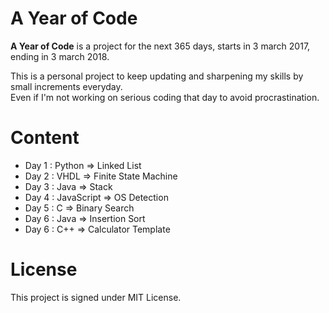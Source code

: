 # A Year of Code

**A Year of Code** is a project for the next 365 days, starts in 3 march 2017, ending in 3 march 2018.

This is a personal project to keep updating and sharpening my skills by small increments everyday. <br/>
Even if I'm not working on serious coding that day to avoid procrastination.

# Content

- Day 1 : Python     =>  Linked List
- Day 2 : VHDL       =>  Finite State Machine
- Day 3 : Java       =>  Stack
- Day 4 : JavaScript =>  OS Detection 
- Day 5 : C          =>  Binary Search
- Day 6 : Java       =>  Insertion Sort
- Day 6 : C++        =>  Calculator Template

# License

This project is signed under MIT License.

